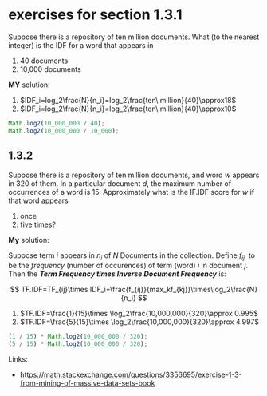 # exercises for section 1.3.1

Suppose there is a repository of ten million documents. What (to the nearest integer) is the IDF for a word that appears in

1. 40 documents
2. 10,000 documents

**MY** solution:

1. $IDF_i=log_2\frac{N}{n_i}=log_2\frac{ten\ million}{40}\approx18$
2. $IDF_i=log_2\frac{N}{n_i}=log_2\frac{ten\ million}{40}\approx10$

```javascript
Math.log2(10_000_000 / 40);
Math.log2(10_000_000 / 10_000);
```

## 1.3.2

Suppose there is a repository of ten million documents, and word $w$ appears in 320 of them. In a particular document $d$, the maximum number of occurrences of a word is 15. Approximately what is the IF.IDF score for $w$ if that word appears

1. once
2. five times?

**My** solution:

Suppose term $i$ appears in $n_i$ of $N$ Documents in the collection. Define $f_{ij}$  to be the _frequency_ (number of occurences) of term (word) $i$ in document $j$. Then the **_Term Frequency times Inverse Document Frequency_** is:

$$
TF.IDF=TF_{ij}\times IDF_i=\frac{f_{ij}}{max_kf_{kj}}\times\log_2\frac{N}{n_i}
$$

1. $TF.IDF=\frac{1}{15}\times \log_2\frac{10,000,000}{320}\approx 0.995$
2. $TF.IDF=\frac{5}{15}\times \log_2\frac{10,000,000}{320}\approx 4.997$

```javascript
(1 / 15) * Math.log2(10_000_000 / 320);
(5 / 15) * Math.log2(10_000_000 / 320);
```

Links:

- https://math.stackexchange.com/questions/3356695/exercise-1-3-from-mining-of-massive-data-sets-book
